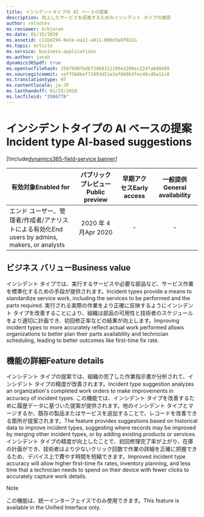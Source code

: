 ```yaml
---
title: インシデントタイプの AI ベースの提案
description: 向上したサービスを促進するためのインシデント タイプの推奨
author: relnotes
ms.reviewer: krbjoran
ms.date: 01/15/2020
ms.assetid: c11bd294-0e1e-ea11-a811-000d3a8f022a
ms.topic: article
ms.service: business-applications
ms.author: jacoh
dynamics365pdf: true
ms.openlocfilehash: 25879d0fbdbf24b8312190e2209ec224fa040489
ms.sourcegitcommit: ceff5b6bef71093d51a3afb60b3fecd4cd8a11c8
ms.translationtype: HT
ms.contentlocale: ja-JP
ms.lasthandoff: 01/25/2020
ms.locfileid: "2986778"
---
```

# <a name="incident-type-ai-based-suggestions"></a><span data-ttu-id="0d3c3-103">インシデントタイプの AI ベースの提案</span><span class="sxs-lookup"><span data-stu-id="0d3c3-103">Incident type AI-based suggestions</span></span>
[!include[dynamics365-field-service banner](../includes/dynamics365-field-service.md)]

| <span data-ttu-id="0d3c3-104">有効対象</span><span class="sxs-lookup"><span data-stu-id="0d3c3-104">Enabled for</span></span>    |  <span data-ttu-id="0d3c3-105">パブリック プレビュー</span><span class="sxs-lookup"><span data-stu-id="0d3c3-105">Public preview</span></span> | <span data-ttu-id="0d3c3-106">早期アクセス</span><span class="sxs-lookup"><span data-stu-id="0d3c3-106">Early access</span></span> | <span data-ttu-id="0d3c3-107">一般提供</span><span class="sxs-lookup"><span data-stu-id="0d3c3-107">General availability</span></span> | 
| ---------- | :----------: |:----------: |:----------: |
|<span data-ttu-id="0d3c3-108">エンド ユーザー、管理者/作成者/アナリストによる有効化</span><span class="sxs-lookup"><span data-stu-id="0d3c3-108">End users by admins, makers, or analysts</span></span>|<span data-ttu-id="0d3c3-109">2020 年 4 月</span><span class="sxs-lookup"><span data-stu-id="0d3c3-109">Apr 2020</span></span>|-| -|


## <a name="business-value"></a><span data-ttu-id="0d3c3-110">ビジネス バリュー</span><span class="sxs-lookup"><span data-stu-id="0d3c3-110">Business value</span></span>
<!-- bv start -->
<span data-ttu-id="0d3c3-111">インシデント タイプでは、実行するサービスや必要な部品など、サービス作業を標準化するための手段が提供されます。</span><span class="sxs-lookup"><span data-stu-id="0d3c3-111">Incident types provide a means to standardize service work, including the services to be performed and the parts required.</span></span> <span data-ttu-id="0d3c3-112">実行される実際の作業をより正確に反映するようにインシデント タイプを改善することにより、組織は部品の可用性と技術者のスケジュールをより適切に計画でき、初回修正率などの結果が向上します。</span><span class="sxs-lookup"><span data-stu-id="0d3c3-112">Improving incident types to more accurately reflect actual work performed allows organizations to better plan their parts availability and technician scheduling, leading to better outcomes like first-time fix rate.</span></span>
<!-- bv end -->



## <a name="feature-details"></a><span data-ttu-id="0d3c3-113">機能の詳細</span><span class="sxs-lookup"><span data-stu-id="0d3c3-113">Feature details</span></span>
<!--feature detail start -->
<span data-ttu-id="0d3c3-114">インシデント タイプの提案では、組織の完了した作業指示書が分析されて、インシデント タイプの精度が改善されます。</span><span class="sxs-lookup"><span data-stu-id="0d3c3-114">Incident type suggestion analyzes an organization's completed work orders to make improvements in accuracy of incident types.</span></span> <span data-ttu-id="0d3c3-115">この機能では、インシデント タイプを改善するために履歴データに基づいた提案が提供されます。他のインシデント タイプとマージするか、既存の製品またはサービスを追加することで、レコードを改善できる箇所が提案されます。</span><span class="sxs-lookup"><span data-stu-id="0d3c3-115">The feature provides suggestions based on historical data to improve incident types, suggesting where records may be improved by merging other incident types, or by adding existing products or services.</span></span> <span data-ttu-id="0d3c3-116">インシデント タイプの精度が向上したことで、初回修理完了率が上がり、在庫の計画ができ、技術者はより少ないクリック回数で作業の詳細を正確に把握できるため、デバイス上で費やす時間を短縮できます。</span><span class="sxs-lookup"><span data-stu-id="0d3c3-116">Improved incident type accuracy will allow higher first-time fix rates, inventory planning, and less time that a technician needs to spend on their device with fewer clicks to accurately capture work details.</span></span>
<!--feature detail end -->


> [!NOTE]
> <span data-ttu-id="0d3c3-117">この機能は、統一インターフェイスでのみ使用できます。</span><span class="sxs-lookup"><span data-stu-id="0d3c3-117">This feature is available in the Unified Interface only.</span></span>






